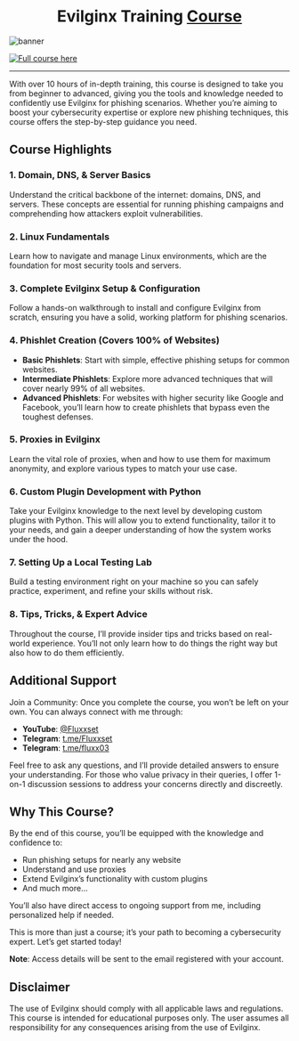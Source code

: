 <div align="center">
  <h1>Evilginx Training <a href="https://shop.fluxxset.com/product/evilginx-training-course/">Course</a></h1>
</div>



![banner](http://shop.fluxxset.com/wp-content/uploads/2024/08/Evilginx_course.png)


[![Full course here](https://img.shields.io/badge/Full_course_here-Click_me-brightgreen)](https://shop.fluxxset.com/product/evilginx-training-course/)


---
With over 10 hours of in-depth training, this course is designed to take you from beginner to advanced, giving you the tools and knowledge needed to confidently use Evilginx for phishing scenarios. Whether you’re aiming to boost your cybersecurity expertise or explore new phishing techniques, this course offers the step-by-step guidance you need.

## Course Highlights

### 1. Domain, DNS, & Server Basics
Understand the critical backbone of the internet: domains, DNS, and servers. These concepts are essential for running phishing campaigns and comprehending how attackers exploit vulnerabilities.

### 2. Linux Fundamentals
Learn how to navigate and manage Linux environments, which are the foundation for most security tools and servers.

### 3. Complete Evilginx Setup & Configuration
Follow a hands-on walkthrough to install and configure Evilginx from scratch, ensuring you have a solid, working platform for phishing scenarios.

### 4. Phishlet Creation (Covers 100% of Websites)
- **Basic Phishlets**: Start with simple, effective phishing setups for common websites.
- **Intermediate Phishlets**: Explore more advanced techniques that will cover nearly 99% of all websites.
- **Advanced Phishlets**: For websites with higher security like Google and Facebook, you’ll learn how to create phishlets that bypass even the toughest defenses.

### 5. Proxies in Evilginx
Learn the vital role of proxies, when and how to use them for maximum anonymity, and explore various types to match your use case.

### 6. Custom Plugin Development with Python
Take your Evilginx knowledge to the next level by developing custom plugins with Python. This will allow you to extend functionality, tailor it to your needs, and gain a deeper understanding of how the system works under the hood.

### 7. Setting Up a Local Testing Lab
Build a testing environment right on your machine so you can safely practice, experiment, and refine your skills without risk.

### 8. Tips, Tricks, & Expert Advice
Throughout the course, I’ll provide insider tips and tricks based on real-world experience. You’ll not only learn how to do things the right way but also how to do them efficiently.

## Additional Support

Join a Community: Once you complete the course, you won’t be left on your own. You can always connect with me through:

- **YouTube**: [@Fluxxset](https://youtube.com/@Fluxxset)
- **Telegram**: [t.me/Fluxxset](https://t.me/Fluxxset)
- **Telegram**: [t.me/fluxx03](https://t.me/fluxx03)
  

Feel free to ask any questions, and I’ll provide detailed answers to ensure your understanding. For those who value privacy in their queries, I offer 1-on-1 discussion sessions to address your concerns directly and discreetly.

## Why This Course?

By the end of this course, you’ll be equipped with the knowledge and confidence to:
- Run phishing setups for nearly any website
- Understand and use proxies
- Extend Evilginx’s functionality with custom plugins
- And much more...

You’ll also have direct access to ongoing support from me, including personalized help if needed. 

This is more than just a course; it’s your path to becoming a cybersecurity expert. Let’s get started today!

**Note**: Access details will be sent to the email registered with your account.

## Disclaimer
The use of Evilginx should comply with all applicable laws and regulations. This course is intended for educational purposes only. The user assumes all responsibility for any consequences arising from the use of Evilginx.

